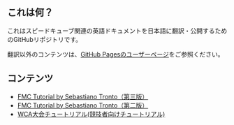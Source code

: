 
## これは何？
これはスピードキューブ関連の英語ドキュメントを日本語に翻訳・公開するためのGitHubリポジトリです。

翻訳以外のコンテンツは、[GitHub Pagesのユーザーページ](https://kawam1123.github.io/)をご参照ください。

## コンテンツ
- [FMC Tutorial by Sebastiano Tronto（第三版）](./FMC/FMC-Tutorial/v3/)
- [FMC Tutorial by Sebastiano Tronto（第二版）](./FMC/FMC-Tutorial.html)
- [WCA大会チュートリアル(競技者向けチュートリアル)](./competitor-tutorial)
